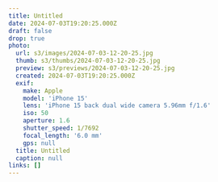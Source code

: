 ```yaml
---
title: Untitled
date: 2024-07-03T19:20:25.000Z
draft: false
drop: true
photo:
  url: s3/images/2024-07-03-12-20-25.jpg
  thumb: s3/thumbs/2024-07-03-12-20-25.jpg
  preview: s3/previews/2024-07-03-12-20-25.jpg
  created: 2024-07-03T19:20:25.000Z
  exif:
    make: Apple
    model: 'iPhone 15'
    lens: 'iPhone 15 back dual wide camera 5.96mm f/1.6'
    iso: 50
    aperture: 1.6
    shutter_speed: 1/7692
    focal_length: '6.0 mm'
    gps: null
  title: Untitled
  caption: null
links: []
---
```

